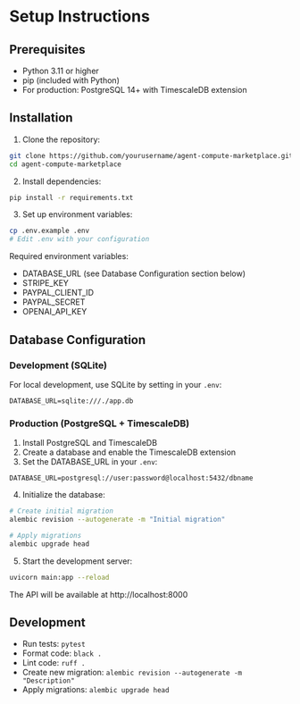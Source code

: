 # Setup Instructions

## Prerequisites

- Python 3.11 or higher
- pip (included with Python)
- For production: PostgreSQL 14+ with TimescaleDB extension

## Installation

1. Clone the repository:

```bash
git clone https://github.com/yourusername/agent-compute-marketplace.git
cd agent-compute-marketplace
```

2. Install dependencies:

```bash
pip install -r requirements.txt
```

3. Set up environment variables:

```bash
cp .env.example .env
# Edit .env with your configuration
```

Required environment variables:

- DATABASE_URL (see Database Configuration section below)
- STRIPE_KEY
- PAYPAL_CLIENT_ID
- PAYPAL_SECRET
- OPENAI_API_KEY

## Database Configuration

### Development (SQLite)

For local development, use SQLite by setting in your `.env`:

```
DATABASE_URL=sqlite:///./app.db
```

### Production (PostgreSQL + TimescaleDB)

1. Install PostgreSQL and TimescaleDB
2. Create a database and enable the TimescaleDB extension
3. Set the DATABASE_URL in your `.env`:

```
DATABASE_URL=postgresql://user:password@localhost:5432/dbname
```

4. Initialize the database:

```bash
# Create initial migration
alembic revision --autogenerate -m "Initial migration"

# Apply migrations
alembic upgrade head
```

5. Start the development server:

```bash
uvicorn main:app --reload
```

The API will be available at http://localhost:8000

## Development

- Run tests: `pytest`
- Format code: `black .`
- Lint code: `ruff .`
- Create new migration: `alembic revision --autogenerate -m "Description"`
- Apply migrations: `alembic upgrade head`
